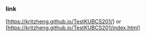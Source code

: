 ### link

[https://kritzheng.github.io/TestKUBCS201/]
or
[https://kritzheng.github.io/TestKUBCS201/index.html]